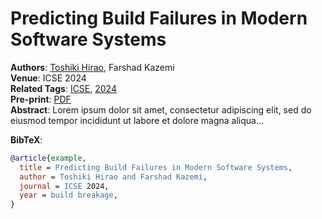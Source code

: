 # Predicting Build Failures in Modern Software Systems


**Authors**: [Toshiki Hirao](../members/current/shanemcintosh.qmd),
Farshad Kazemi  
**Venue**: ICSE 2024  
**Related Tags**: [ICSE](../publications.qmd#category=build+breakage),
[2024](../publications.qmd#category=defect+prediction)  
**Pre-print**: [PDF](../pdfs/tse2024_xu.pdf)  
**Abstract**: Lorem ipsum dolor sit amet, consectetur adipiscing elit,
sed do eiusmod tempor incididunt ut labore et dolore magna aliqua…

**BibTeX**:

``` bibtex
@article{example,
  title = Predicting Build Failures in Modern Software Systems,
  author = Toshiki Hirao and Farshad Kazemi,
  journal = ICSE 2024,
  year = build breakage,
}
```
